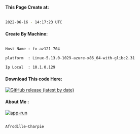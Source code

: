 
   
#### This Page Create at:

```bash

2022-06-16 - 14:17:23 UTC

```

#### Create By Machine:

```bash

Host Name : fv-az121-704

platform  : Linux-5.13.0-1029-azure-x86_64-with-glibc2.31

Ip Local  : 10.1.0.129

```
#### Download This code Here:

[![GitHub release (latest by date)](https://img.shields.io/github/v/release/Afrodille-Charpie/App-Run-1?style=for-the-badge&label=Download)](https://github.com/Afrodille-Charpie/App-Run-1/releases) 

</p> 

#### About Me :

[![app-run](https://github.com/Afrodille-Charpie/App-Run-1/actions/workflows/app-run.yml/badge.svg)](https://github.com/Afrodille-Charpie/App-Run-1/actions/workflows/app-run.yml)

```bash

Afrodille-Charpie

```

